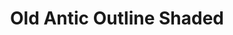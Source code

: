 ---
title: Old Antic Outline Shaded
family: Old Antic Outline Shaded
urdu: قدیم فوںٹ
styles: ['Outline 400']
size: 40
link:
---